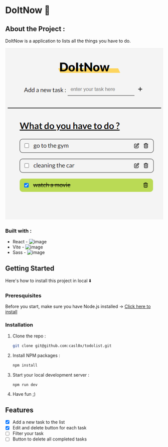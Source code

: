# DoItNow 📝

## About the Project :
DoItNow is a application to lists all the things you have to do.

![DoItNow Todo App](src/img/preview.png)

### Built with : 
* React - <img src="https://skillicons.dev/icons?i=react" alt="image" style="width:20px;height:auto;">
* Vite - <img src="https://skillicons.dev/icons?i=vite" alt="image" style="width:20px;height:auto;">
* Sass - <img src="https://skillicons.dev/icons?i=sass" alt="image" style="width:20px;height:auto;">

## Getting Started
Here's how to install this project in local ⬇️

### Preresquisites 
Before you start, make sure you have Node.js installed → [Click here to install ](https://nodejs.org/en/download)

### Installation
1. Clone the repo :
    ``` sh
    git clone git@github.com:casl0x/todolist.git
    ```
2. Install NPM packages :
    ```sh
    npm install
    ```
3. Start your local development server :
    ```sh
   npm run dev 
   ```
4. Have fun ;) 

## Features
- [x] Add a new task to the list
- [x] Edit and delete button for each task 
- [ ] Filter your task
- [ ] Button to delete all completed tasks
